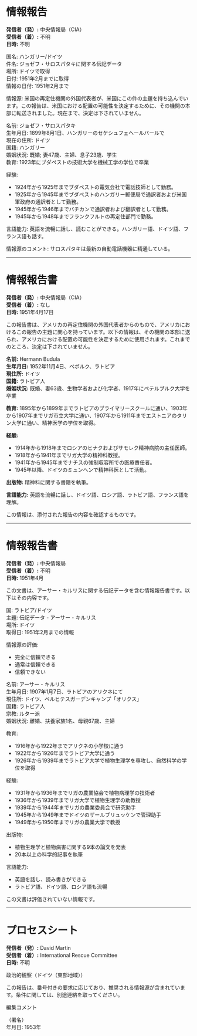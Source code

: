 # 情報報告

**発信者（発）:** 中央情報局（CIA）  
**受信者（着）:** 不明  
**日時:** 不明  

国名: ハンガリー/ドイツ  
件名: ジョゼフ・サロスパタキに関する伝記データ  
場所: ドイツで取得  
日付: 1951年2月までに取得  
情報の日付: 1951年2月まで  

情報源: 米国の再定住機関の外国代表者が、米国にこの件の主題を持ち込んでいます。この報告は、米国における配置の可能性を決定するために、その機関の本部に転送されました。現在まで、決定は下されていません。

名前: ジョゼフ・サロスパタキ  
生年月日: 1899年8月1日、ハンガリーのセケシュフェヘールバールで  
現在の住所: ドイツ  
国籍: ハンガリー  
婚姻状況: 既婚; 妻47歳、主婦、息子23歳、学生  
教育: 1923年にブダペストの技術大学を機械工学の学位で卒業  

経験:  
- 1924年から1925年までブダペストの電気会社で電話技師として勤務。  
- 1925年から1945年までブダペストのハンガリー郵便局で通訳者および米国軍政府の通訳者として勤務。  
- 1945年から1946年までバチカンで通訳者および翻訳者として勤務。  
- 1945年から1948年までフランクフルトの再定住部門で勤務。  

言語能力: 英語を流暢に話し、読むことができる。ハンガリー語、ドイツ語、フランス語も話す。  

情報源のコメント: サロスパタキは最新の自動電話機器に精通している。  

---

# 情報報告書

**発信者（発）:** 中央情報局（CIA）  
**受信者（着）:** なし  
**日時:** 1951年4月17日  

この報告書は、アメリカの再定住機関の外国代表者からのもので、アメリカにおけるこの報告の主題に関心を持っています。以下の情報は、その機関の本部に送られ、アメリカにおける配置の可能性を決定するために使用されます。これまでのところ、決定は下されていません。

**名前:** Hermann Budula  
**生年月日:** 1952年11月4日、ペボルク、ラトビア  
**現住所:** ドイツ  
**国籍:** ラトビア人  
**婚姻状況:** 既婚、妻63歳、生物学者および化学者、1917年にペテルブルク大学を卒業  

**教育:** 1895年から1899年までラトビアのプライマリースクールに通い、1903年から1907年までリガ市立大学に通い、1907年から1911年までエストニアのタリン大学に通い、精神医学の学位を取得。  

**経験:**  
- 1914年から1918年までロシアのヒナクおよびサモレク精神病院の主任医師。  
- 1918年から1941年までリガ大学の精神科教授。  
- 1941年から1945年までナチスの強制収容所での医療責任者。  
- 1945年以降、ドイツのミュンヘンで精神科医として活動。  

**出版物:** 精神科に関する書籍を執筆。  

**言語能力:** 英語を流暢に話し、ドイツ語、ロシア語、ラトビア語、フランス語を理解。  

この情報は、添付された報告の内容を確認するものです。  

---

# 情報報告書

**発信者（発）:** 中央情報局  
**受信者（着）:** 不明  
**日時:** 1951年4月  

この文書は、アーサー・キルリスに関する伝記データを含む情報報告書です。以下はその内容です。

国: ラトビア/ドイツ  
主題: 伝記データ - アーサー・キルリス  
場所: ドイツ  
取得日: 1951年2月までの情報  

情報源の評価:  
- 完全に信頼できる  
- 通常は信頼できる  
- 信頼できない  

名前: アーサー・キルリス  
生年月日: 1907年1月7日、ラトビアのアリクネにて  
現住所: ドイツ、ベルヒテスガーデンキャンプ「オリクス」  
国籍: ラトビア人  
宗教: ルター派  
婚姻状況: 離婚、扶養家族1名、母親67歳、主婦  

教育:  
- 1916年から1922年までアリクネの小学校に通う  
- 1922年から1926年までラトビア大学に通う  
- 1926年から1939年までラトビア大学で植物生理学を専攻し、自然科学の学位を取得  

経験:  
- 1931年から1936年までリガの農業協会で植物病理学の技術者  
- 1936年から1939年までリガ大学で植物生理学の助教授  
- 1939年から1944年までリガの農業委員会で研究助手  
- 1945年から1949年までドイツのザールブリュッケンで管理助手  
- 1949年から1950年までリガの農業大学で教授  

出版物:  
- 植物生理学と植物病害に関する9本の論文を発表  
- 20本以上の科学的記事を執筆  

言語能力:  
- 英語を話し、読み書きができる  
- ラトビア語、ドイツ語、ロシア語も流暢  

この文書は評価されていない情報です。  

---

# プロセスシート

**発信者（発）:** David Martin  
**受信者（着）:** International Rescue Committee  
**日時:** 不明  

政治的観察（ドイツ（東部地域））

この報告は、番号付きの要求に応じており、推奨される情報源が含まれています。条件に関しては、別途連絡を取ってください。

編集コメント

（署名）  
年月日: 1953年  